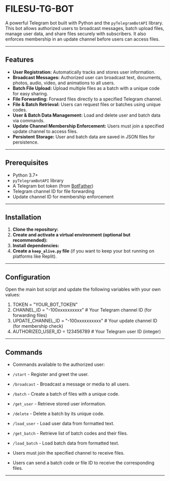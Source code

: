 # FILESU-TG-BOT

A powerful Telegram bot built with Python and the `pyTelegramBotAPI` library. This bot allows authorized users to broadcast messages, batch upload files, manage user data, and share files securely with subscribers. It also enforces membership in an update channel before users can access files.

---

## Features

- **User Registration:** Automatically tracks and stores user information.
- **Broadcast Messages:** Authorized user can broadcast text, documents, photos, audio, video, and animations to all users.
- **Batch File Upload:** Upload multiple files as a batch with a unique code for easy sharing.
- **File Forwarding:** Forward files directly to a specified Telegram channel.
- **File & Batch Retrieval:** Users can request files or batches using unique codes.
- **User & Batch Data Management:** Load and delete user and batch data via commands.
- **Update Channel Membership Enforcement:** Users must join a specified update channel to access files.
- **Persistent Storage:** User and batch data are saved in JSON files for persistence.

---

## Prerequisites

- Python 3.7+
- `pyTelegramBotAPI` library
- A Telegram bot token (from [BotFather](https://t.me/BotFather))
- Telegram channel ID for file forwarding
- Update channel ID for membership enforcement

---

## Installation

1. **Clone the repository:**
2. **Create and activate a virtual environment (optional but recommended):**
3. **Install dependencies:** 
4. **Create a `keep_alive.py` file** (if you want to keep your bot running on platforms like Replit).

---

## Configuration

Open the main bot script and update the following variables with your own values:

1. TOKEN = "YOUR_BOT_TOKEN"
2. CHANNEL_ID = "-100xxxxxxxxxx" # Your Telegram channel ID (for forwarding files)
3. UPDATE_CHANNEL_ID = "-100xxxxxxxxxx" # Your update channel ID (for membership check)
4. AUTHORIZED_USER_ID = 123456789 # Your Telegram user ID (integer)

---

## Commands


- Commands available to the authorized user:

- `/start` - Register and greet the user.
- `/broadcast` - Broadcast a message or media to all users.
- `/batch` - Create a batch of files with a unique code.
- `/get_user` - Retrieve stored user information.
- `/delete` - Delete a batch by its unique code.
- `/load_user` - Load user data from formatted text.
- `/get_batch` - Retrieve list of batch codes and their files.
- `/load_batch` - Load batch data from formatted text.

- Users must join the specified channel to receive files.

- Users can send a batch code or file ID to receive the corresponding files.

---












